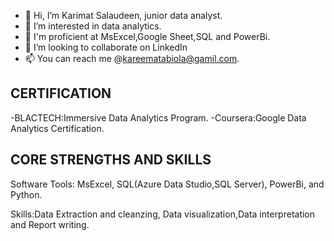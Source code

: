 - 👋 Hi, I’m Karimat Salaudeen, junior data analyst.
- 👀 I’m interested in data analytics. 
- 🌱 I'm proficient at MsExcel,Google Sheet,SQL and PowerBi. 
- 💞️ I’m looking to collaborate on LinkedIn 
- 📫 You can reach me @kareematabiola@gamil.com.

## **CERTIFICATION**
-BLACTECH:Immersive Data Analytics Program.
-Coursera:Google Data Analytics Certification.

## **CORE STRENGTHS AND SKILLS**

Software Tools: MsExcel, SQL(Azure Data Studio,SQL Server), PowerBi, and Python.

Skills:Data Extraction and cleanzing, Data visualization,Data interpretation and Report writing.



<!---
Kareemat7/Kareemat7 is a ✨ special ✨ repository because its `README.md` (this file) appears on your GitHub profile.
You can click the Preview link to take a look at your changes.
--->
